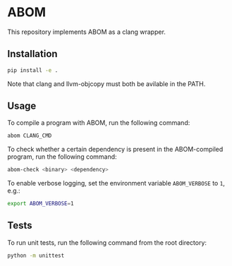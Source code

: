 # ABOM

This repository implements ABOM as a clang wrapper.

## Installation

```bash
pip install -e .
```
Note that clang and llvm-objcopy must both be avilable in the PATH.

## Usage

To compile a program with ABOM, run the following command:
```bash
abom CLANG_CMD
```

To check whether a certain dependency is present in the ABOM-compiled program, run the following command:
```bash
abom-check <binary> <dependency>
```

To enable verbose logging, set the environment variable `ABOM_VERBOSE` to `1`, e.g.:
```bash
export ABOM_VERBOSE=1
```

## Tests

To run unit tests, run the following command from the root directory:
```bash
python -m unittest
```